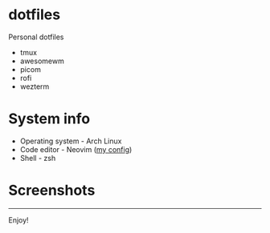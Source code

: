 # dotfiles
Personal dotfiles 
* tmux
* awesomewm
* picom
* rofi
* wezterm
# System info
* Operating system - Arch Linux
* Code editor - Neovim ([my config](https://github.com/assense/nvim-config))
* Shell - zsh
# Screenshots
---
Enjoy!
